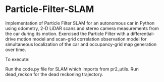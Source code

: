 # Particle-Filter-SLAM
Implementation of Particle Filter SLAM for an autonomous car in Python using odometry, 2-D LiDAR scans and stereo camera measurements from the car during its motion. Exercised the Particle Filter with a differential-drive motion model and scan-grid correlation observation model for simultaneous localization of the car and occupancy-grid map generation over time.

 
To execute:

Run the code.py file for SLAM which imports from pr2_utils.
Run dead_reckon for the dead reckoning trajectory.
